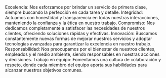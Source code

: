 Excelencia: Nos esforzamos por brindar un servicio de primera clase, siempre buscando la perfección en cada tarea y detalle.
Integridad: Actuamos con honestidad y transparencia en todas nuestras interacciones, manteniendo la confianza y la ética en nuestro trabajo.
Compromiso: Nos dedicamos completamente a satisfacer las necesidades de nuestros clientes, ofreciendo soluciones rápidas y efectivas.
Innovación: Buscamos constantemente nuevas formas de mejorar nuestros servicios y adoptar tecnologías avanzadas para garantizar la excelencia en nuestro trabajo.
Responsabilidad: Nos preocupamos por el bienestar de nuestros clientes, empleados y el medio ambiente, siendo responsables en nuestras acciones y decisiones.
Trabajo en equipo: Fomentamos una cultura de colaboración y respeto, donde cada miembro del equipo aporta sus habilidades para alcanzar nuestros objetivos comunes.